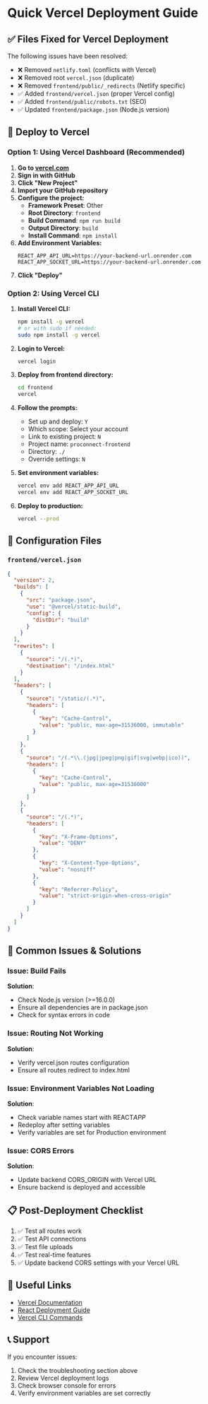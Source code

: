 # Quick Vercel Deployment Guide

## ✅ Files Fixed for Vercel Deployment

The following issues have been resolved:

- ❌ Removed `netlify.toml` (conflicts with Vercel)
- ❌ Removed root `vercel.json` (duplicate)
- ❌ Removed `frontend/public/_redirects` (Netlify specific)
- ✅ Added `frontend/vercel.json` (proper Vercel config)
- ✅ Added `frontend/public/robots.txt` (SEO)
- ✅ Updated `frontend/package.json` (Node.js version)

## 🚀 Deploy to Vercel

### Option 1: Using Vercel Dashboard (Recommended)

1. **Go to [vercel.com](https://vercel.com)**
2. **Sign in with GitHub**
3. **Click "New Project"**
4. **Import your GitHub repository**
5. **Configure the project:**
   - **Framework Preset**: Other
   - **Root Directory**: `frontend`
   - **Build Command**: `npm run build`
   - **Output Directory**: `build`
   - **Install Command**: `npm install`
6. **Add Environment Variables:**
   ```
   REACT_APP_API_URL=https://your-backend-url.onrender.com
   REACT_APP_SOCKET_URL=https://your-backend-url.onrender.com
   ```
7. **Click "Deploy"**

### Option 2: Using Vercel CLI

1. **Install Vercel CLI:**

   ```bash
   npm install -g vercel
   # or with sudo if needed:
   sudo npm install -g vercel
   ```

2. **Login to Vercel:**

   ```bash
   vercel login
   ```

3. **Deploy from frontend directory:**

   ```bash
   cd frontend
   vercel
   ```

4. **Follow the prompts:**

   - Set up and deploy: `Y`
   - Which scope: Select your account
   - Link to existing project: `N`
   - Project name: `proconnect-frontend`
   - Directory: `./`
   - Override settings: `N`

5. **Set environment variables:**

   ```bash
   vercel env add REACT_APP_API_URL
   vercel env add REACT_APP_SOCKET_URL
   ```

6. **Deploy to production:**
   ```bash
   vercel --prod
   ```

## 🔧 Configuration Files

### `frontend/vercel.json`

```json
{
  "version": 2,
  "builds": [
    {
      "src": "package.json",
      "use": "@vercel/static-build",
      "config": {
        "distDir": "build"
      }
    }
  ],
  "rewrites": [
    {
      "source": "/(.*)",
      "destination": "/index.html"
    }
  ],
  "headers": [
    {
      "source": "/static/(.*)",
      "headers": [
        {
          "key": "Cache-Control",
          "value": "public, max-age=31536000, immutable"
        }
      ]
    },
    {
      "source": "/(.*\\.(jpg|jpeg|png|gif|svg|webp|ico))",
      "headers": [
        {
          "key": "Cache-Control",
          "value": "public, max-age=31536000"
        }
      ]
    },
    {
      "source": "/(.*)",
      "headers": [
        {
          "key": "X-Frame-Options",
          "value": "DENY"
        },
        {
          "key": "X-Content-Type-Options",
          "value": "nosniff"
        },
        {
          "key": "Referrer-Policy",
          "value": "strict-origin-when-cross-origin"
        }
      ]
    }
  ]
}
```

## 🐛 Common Issues & Solutions

### Issue: Build Fails

**Solution**:

- Check Node.js version (>=16.0.0)
- Ensure all dependencies are in package.json
- Check for syntax errors in code

### Issue: Routing Not Working

**Solution**:

- Verify vercel.json routes configuration
- Ensure all routes redirect to index.html

### Issue: Environment Variables Not Loading

**Solution**:

- Check variable names start with REACT*APP*
- Redeploy after setting variables
- Verify variables are set for Production environment

### Issue: CORS Errors

**Solution**:

- Update backend CORS_ORIGIN with Vercel URL
- Ensure backend is deployed and accessible

## 📋 Post-Deployment Checklist

1. ✅ Test all routes work
2. ✅ Test API connections
3. ✅ Test file uploads
4. ✅ Test real-time features
5. ✅ Update backend CORS settings with your Vercel URL

## 🔗 Useful Links

- [Vercel Documentation](https://vercel.com/docs)
- [React Deployment Guide](https://create-react-app.dev/docs/deployment/)
- [Vercel CLI Commands](https://vercel.com/docs/cli)

## 📞 Support

If you encounter issues:

1. Check the troubleshooting section above
2. Review Vercel deployment logs
3. Check browser console for errors
4. Verify environment variables are set correctly
